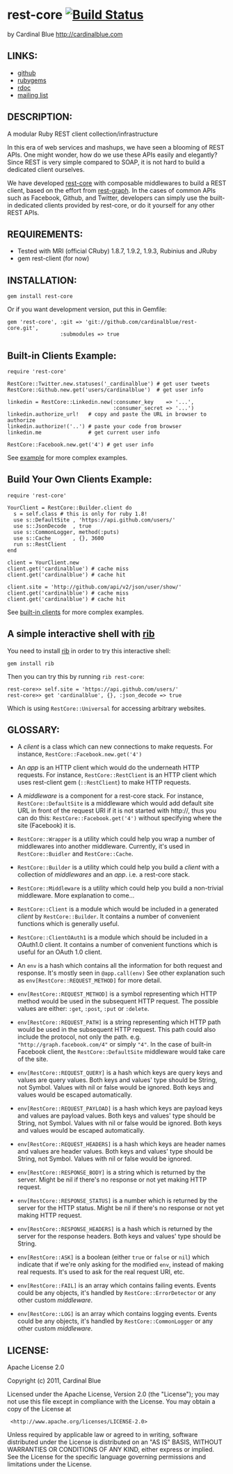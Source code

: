 # rest-core [![Build Status](http://travis-ci.org/godfat/rest-core.png)](http://travis-ci.org/godfat/rest-core)

by Cardinal Blue <http://cardinalblue.com>

## LINKS:

* [github](https://github.com/cardinalblue/rest-core)
* [rubygems](http://rubygems.org/gems/rest-core)
* [rdoc](http://rdoc.info/projects/cardinalblue/rest-core)
* [mailing list](http://groups.google.com/group/rest-core/topics)

## DESCRIPTION:

A modular Ruby REST client collection/infrastructure

In this era of web services and mashups, we have seen a blooming of REST
APIs. One might wonder, how do we use these APIs easily and elegantly?
Since REST is very simple compared to SOAP, it is not hard to build a
dedicated client ourselves.

We have developed [rest-core][] with composable middlewares to build a
REST client, based on the effort from [rest-graph][]. In the cases of
common APIs such as Facebook, Github, and Twitter, developers can simply
use the built-in dedicated clients provided by rest-core, or do it yourself
for any other REST APIs.

[rest-core]: http://github.com/cardinalblue/rest-core
[rest-graph]: http://github.com/cardinalblue/rest-graph

## REQUIREMENTS:

* Tested with MRI (official CRuby) 1.8.7, 1.9.2, 1.9.3, Rubinius and JRuby
* gem rest-client (for now)

## INSTALLATION:

    gem install rest-core

Or if you want development version, put this in Gemfile:

    gem 'rest-core', :git => 'git://github.com/cardinalblue/rest-core.git',
                     :submodules => true

## Built-in Clients Example:

    require 'rest-core'

    RestCore::Twitter.new.statuses('_cardinalblue') # get user tweets
    RestCore::Github.new.get('users/cardinalblue')  # get user info

    linkedin = RestCore::Linkedin.new(:consumer_key    => '...',
                                      :consumer_secret => '...')
    linkedin.authorize_url!   # copy and paste the URL in browser to authorize
    linkedin.authorize!('..') # paste your code from browser
    linkedin.me               # get current user info

    RestCore::Facebook.new.get('4') # get user info

See [example][] for more complex examples.

[example]: https://github.com/cardinalblue/rest-core/tree/master/example

## Build Your Own Clients Example:

    require 'rest-core'

    YourClient = RestCore::Builder.client do
      s = self.class # this is only for ruby 1.8!
      use s::DefaultSite , 'https://api.github.com/users/'
      use s::JsonDecode  , true
      use s::CommonLogger, method(:puts)
      use s::Cache       , {}, 3600
      run s::RestClient
    end

    client = YourClient.new
    client.get('cardinalblue') # cache miss
    client.get('cardinalblue') # cache hit

    client.site = 'http://github.com/api/v2/json/user/show/'
    client.get('cardinalblue') # cache miss
    client.get('cardinalblue') # cache hit

See [built-in clients][] for more complex examples.

[built-in clients]: https://github.com/cardinalblue/rest-core/tree/master/lib/rest-core/client

## A simple interactive shell with [rib][]

You need to install [rib][] in order to try this interactive shell:

    gem install rib

Then you can try this by running `rib rest-core`:

    rest-core>> self.site = 'https://api.github.com/users/'
    rest-core>> get 'cardinalblue', {}, :json_decode => true

Which is using `RestCore::Universal` for accessing arbitrary websites.

[rib]: https://github.com/godfat/rib

## GLOSSARY:

* A _client_ is a class which can new connections to make requests.
  For instance, `RestCore::Facebook.new.get('4')`

* An _app_ is an HTTP client which would do the underneath HTTP requests.
  For instance, `RestCore::RestClient` is an HTTP client which uses
  rest-client gem (`::RestClient`) to make HTTP requests.

* A _middleware_ is a component for a rest-core stack.
  For instance, `RestCore::DefaultSite` is a middleware which would add
  default site URL in front of the request URI if it is not started with
  http://, thus you can do this: `RestCore::Facebook.get('4')` without
  specifying where the site (Facebook) it is.

* `RestCore::Wrapper` is a utility which could help you wrap a number of
  middlewares into another middleware. Currently, it's used in
  `RestCore::Buidler` and `RestCore::Cache`.

* `RestCore::Builder` is a utility which could help you build a _client_
  with a collection of _middlewares_ and an _app_. i.e. a rest-core stack.

* `RestCore::Middleware` is a utility which could help you build a non-trivial
  middleware. More explanation to come...

* `RestCore::Client` is a module which would be included in a generated
  _client_ by `RestCore::Builder`. It contains a number of convenient
  functions which is generally useful.

* `RestCore::ClientOAuth1` is a module which should be included in a OAuth1.0
  client. It contains a number of convenient functions which is useful for an
  OAuth 1.0 client.

* An `env` is a hash which contains all the information for both request and
  response. It's mostly seen in `@app.call(env)` See other explanation
  such as `env[RestCore::REQUEST_METHOD]` for more detail.

* `env[RestCore::REQUEST_METHOD]` is a symbol representing which HTTP method
  would be used in the subsequent HTTP request. The possible values are
  either: `:get`, `:post`, `:put` or `:delete`.

* `env[RestCore::REQUEST_PATH]` is a string representing which HTTP path
  would be used in the subsequent HTTP request. This path could also include
  the protocol, not only the path. e.g. `"http://graph.facebook.com/4"` or
  simply `"4"`. In the case of built-in Facebook client, the
  `RestCore::DefaultSite` middleware would take care of the site.

* `env[RestCore::REQUEST_QUERY]` is a hash which keys are query keys and
  values are query values. Both keys and values' type should be String, not
  Symbol. Values with nil or false would be ignored. Both keys and values
  would be escaped automatically.

* `env[RestCore::REQUEST_PAYLOAD]` is a hash which keys are payload keys and
  values are payload values. Both keys and values' type should be String,
  not Symbol. Values with nil or false would be ignored. Both keys and values
  would be escaped automatically.

* `env[RestCore::REQUEST_HEADERS]` is a hash which keys are header names and
  values are header values. Both keys and values' type should be String,
  not Symbol. Values with nil or false would be ignored.

* `env[RestCore::RESPONSE_BODY]` is a string which is returned by the server.
  Might be nil if there's no response or not yet making HTTP request.

* `env[RestCore::RESPONSE_STATUS]` is a number which is returned by the
  server for the HTTP status. Might be nil if there's no response or not
  yet making HTTP request.

* `env[RestCore::RESPONSE_HEADERS]` is a hash which is returned by the server
  for the response headers. Both keys and values' type should be String.

* `env[RestCore::ASK]` is a boolean (either `true` or `false` or `nil`) which
  indicate that if we're only asking for the modified `env`, instead of making
  real requests. It's used to ask for the real request URI, etc.

* `env[RestCore::FAIL]` is an array which contains failing events. Events
  could be any objects, it's handled by `RestCore::ErrorDetector` or any
  other custom _middleware_.

* `env[RestCore::LOG]` is an array which contains logging events. Events
  could be any objects, it's handled by `RestCore::CommonLogger` or
  any other custom _middleware_.

## LICENSE:

  Apache License 2.0

  Copyright (c) 2011, Cardinal Blue

  Licensed under the Apache License, Version 2.0 (the "License");
  you may not use this file except in compliance with the License.
  You may obtain a copy of the License at

     <http://www.apache.org/licenses/LICENSE-2.0>

  Unless required by applicable law or agreed to in writing, software
  distributed under the License is distributed on an "AS IS" BASIS,
  WITHOUT WARRANTIES OR CONDITIONS OF ANY KIND, either express or implied.
  See the License for the specific language governing permissions and
  limitations under the License.
